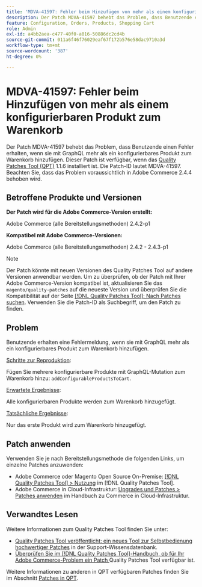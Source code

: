 ```yaml
---
title: 'MDVA-41597: Fehler beim Hinzufügen von mehr als einem konfigurierbaren Produkt zum Warenkorb'
description: Der Patch MDVA-41597 behebt das Problem, dass Benutzende einen Fehler erhalten, wenn sie mit GraphQL mehr als ein konfigurierbares Produkt zum Warenkorb hinzufügen. Dieser Patch ist verfügbar, wenn das [Quality Patches Tool (QPT)](https://experienceleague.adobe.com/de/docs/commerce-operations/tools/quality-patches-tool/quality-patches-tool-to-self-serve-quality-patches) 1.1.6 installiert ist. Die Patch-ID lautet MDVA-41597. Beachten Sie, dass das Problem voraussichtlich in Adobe Commerce 2.4.4 behoben wird.
feature: Configuration, Orders, Products, Shopping Cart
role: Admin
exl-id: a4bb2aea-c477-40f0-a016-50886dc2cd4b
source-git-commit: 011a6f46f76029eaf67f172b576e58dac9710a3d
workflow-type: tm+mt
source-wordcount: '387'
ht-degree: 0%

---
```


# MDVA-41597: Fehler beim Hinzufügen von mehr als einem konfigurierbaren Produkt zum Warenkorb

Der Patch MDVA-41597 behebt das Problem, dass Benutzende einen Fehler erhalten, wenn sie mit GraphQL mehr als ein konfigurierbares Produkt zum Warenkorb hinzufügen. Dieser Patch ist verfügbar, wenn das [Quality Patches Tool (QPT)](https://experienceleague.adobe.com/de/docs/commerce-operations/tools/quality-patches-tool/quality-patches-tool-to-self-serve-quality-patches) 1.1.6 installiert ist. Die Patch-ID lautet MDVA-41597. Beachten Sie, dass das Problem voraussichtlich in Adobe Commerce 2.4.4 behoben wird.

## Betroffene Produkte und Versionen

**Der Patch wird für die Adobe Commerce-Version erstellt:**

Adobe Commerce (alle Bereitstellungsmethoden) 2.4.2-p1

**Kompatibel mit Adobe Commerce-Versionen:**

Adobe Commerce (alle Bereitstellungsmethoden) 2.4.2 - 2.4.3-p1

>[!NOTE]
>
>Der Patch könnte mit neuen Versionen des Quality Patches Tool auf andere Versionen anwendbar werden. Um zu überprüfen, ob der Patch mit Ihrer Adobe Commerce-Version kompatibel ist, aktualisieren Sie das `magento/quality-patches` auf die neueste Version und überprüfen Sie die Kompatibilität auf der Seite [[!DNL Quality Patches Tool]: Nach Patches suchen](https://experienceleague.adobe.com/de/docs/commerce-operations/tools/quality-patches-tool/quality-patches-tool-to-self-serve-quality-patches). Verwenden Sie die Patch-ID als Suchbegriff, um den Patch zu finden.

## Problem

Benutzende erhalten eine Fehlermeldung, wenn sie mit GraphQL mehr als ein konfigurierbares Produkt zum Warenkorb hinzufügen.

<u>Schritte zur Reproduktion</u>:

Fügen Sie mehrere konfigurierbare Produkte mit GraphQL-Mutation zum Warenkorb hinzu: `addConfigurableProductsToCart`.

<u>Erwartete Ergebnisse</u>:

Alle konfigurierbaren Produkte werden zum Warenkorb hinzugefügt.

<u>Tatsächliche Ergebnisse</u>:

Nur das erste Produkt wird zum Warenkorb hinzugefügt.

## Patch anwenden

Verwenden Sie je nach Bereitstellungsmethode die folgenden Links, um einzelne Patches anzuwenden:

* Adobe Commerce oder Magento Open Source On-Premise: [[!DNL Quality Patches Tool] > Nutzung](/help/tools/quality-patches-tool/usage.md) im [!DNL Quality Patches Tool].
* Adobe Commerce in Cloud-Infrastruktur: [Upgrades und Patches > Patches anwenden](https://experienceleague.adobe.com/docs/commerce-cloud-service/user-guide/develop/upgrade/apply-patches.html?lang=de) im Handbuch zu Commerce in Cloud-Infrastruktur.

## Verwandtes Lesen

Weitere Informationen zum Quality Patches Tool finden Sie unter:

* [Quality Patches Tool veröffentlicht: ein neues Tool zur Selbstbedienung hochwertiger Patches](https://experienceleague.adobe.com/de/docs/commerce-operations/tools/quality-patches-tool/quality-patches-tool-to-self-serve-quality-patches) in der Support-Wissensdatenbank.
* [Überprüfen Sie im [!DNL Quality Patches Tool]-Handbuch, ob für Ihr Adobe Commerce-Problem ein Patch ](/help/tools/quality-patches-tool/patches-available-in-qpt/check-patch-for-magento-issue-with-magento-quality-patches.md) Quality Patches Tool verfügbar ist.

Weitere Informationen zu anderen in QPT verfügbaren Patches finden Sie im Abschnitt [Patches in QPT](https://experienceleague.adobe.com/tools/commerce-quality-patches/index.html?lang=de).

